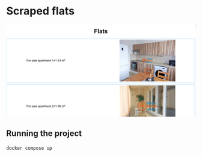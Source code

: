 # Scraped flats

![alt flats](./docs/demo.png)

## Running the project

```bash
docker compose up
```

